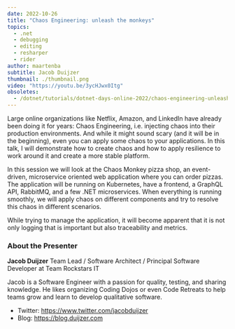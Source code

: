 ```yaml
---
date: 2022-10-26
title: "Chaos Engineering: unleash the monkeys"
topics:
  - .net
  - debugging
  - editing
  - resharper
  - rider
author: maartenba
subtitle: Jacob Duijzer
thumbnail: ./thumbnail.png
video: "https://youtu.be/3ycHJwx0Itg"
obsoletes:
  - /dotnet/tutorials/dotnet-days-online-2022/chaos-engineering-unleash-the-monkeys/
---
```


Large online organizations like Netflix, Amazon, and LinkedIn have already been doing it for years: Chaos Engineering, i.e. injecting chaos into their production environments. And while it might sound scary (and it will be in the beginning), even you can apply some chaos to your applications. In this talk, I will demonstrate how to create chaos and how to apply resilience to work around it and create a more stable platform.

In this session we will look at the Chaos Monkey pizza shop, an event-driven, microservice oriented web application where you can order pizzas. The application will be running on Kubernetes, have a frontend, a GraphQL API, RabbitMQ, and a few .NET microservices. When everything is running smoothly, we will apply chaos on different components and try to resolve this chaos in different scenarios.

While trying to manage the application, it will become apparent that it is not only logging that is important but also traceability and metrics.

### About the Presenter

**Jacob Duijzer** Team Lead / Software Architect / Principal Software Developer at Team Rockstars IT

Jacob is a Software Engineer with a passion for quality, testing, and sharing knowledge. He likes organizing Coding Dojos or even Code Retreats to help teams grow and learn to develop qualitative software.

- Twitter: <https://www.twitter.com/jacobduijzer>
- Blog: <https://blog.duijzer.com>
